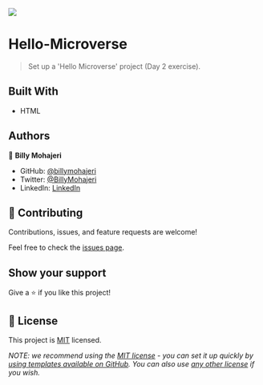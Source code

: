 ![](https://img.shields.io/badge/Microverse-blueviolet)

# Hello-Microverse

> Set up a 'Hello Microverse' project (Day 2 exercise).

## Built With

- HTML

## Authors

👤 **Billy Mohajeri**

- GitHub: [@billymohajeri](https://github.com/billymohajeri)
- Twitter: [@BillyMohajeri](https://twitter.com/BillyMohajeri)
- LinkedIn: [LinkedIn](https://www.linkedin.com/in/billymohajeri)

## 🤝 Contributing

Contributions, issues, and feature requests are welcome!

Feel free to check the [issues page](../../issues/).

## Show your support

Give a ⭐️ if you like this project!

## 📝 License

This project is [MIT](./LICENSE) licensed.

_NOTE: we recommend using the [MIT license](https://choosealicense.com/licenses/mit/) - you can set it up quickly by [using templates available on GitHub](https://docs.github.com/en/communities/setting-up-your-project-for-healthy-contributions/adding-a-license-to-a-repository). You can also use [any other license](https://choosealicense.com/licenses/) if you wish._
